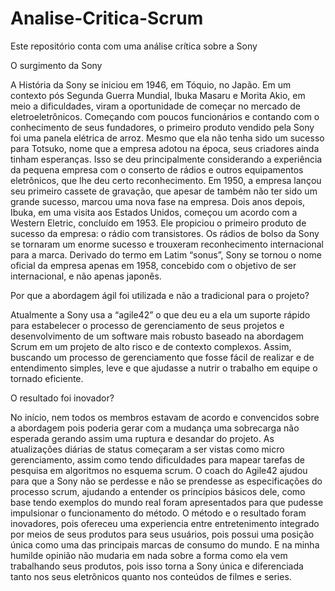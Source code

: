 # Analise-Critica-Scrum
Este repositório conta com uma análise crítica sobre a Sony

O surgimento da Sony

A História da Sony se iniciou em 1946, em Tóquio, no Japão. 
Em um contexto pós Segunda Guerra Mundial, Ibuka Masaru e Morita Akio, em meio a dificuldades, viram a oportunidade de começar no mercado de eletroeletrônicos. 
Começando com poucos funcionários e contando com o conhecimento de seus fundadores, o primeiro produto vendido pela Sony foi uma panela elétrica de arroz. 
Mesmo que ela não tenha sido um sucesso para Totsuko, nome que a empresa adotou na época, seus criadores ainda tinham esperanças. 
Isso se deu principalmente considerando a experiência da pequena empresa com o conserto de rádios e outros equipamentos eletrônicos, que lhe deu certo reconhecimento.
Em 1950, a empresa lançou seu primeiro cassete de gravação, que apesar de também não ter sido um grande sucesso, marcou uma nova fase na empresa. 
Dois anos depois, Ibuka, em uma visita aos Estados Unidos, começou um acordo com a Western Eletric, concluído em 1953. 
Ele propiciou o primeiro produto de sucesso da empresa: o rádio com transistores.
Os rádios de bolso da Sony se tornaram um enorme sucesso e trouxeram reconhecimento internacional para a marca.
Derivado do termo em Latim “sonus”, Sony se tornou o nome oficial da empresa apenas em 1958, concebido com o objetivo de ser internacional, e não apenas japonês.

Por que a abordagem ágil foi utilizada e não a tradicional para o projeto?

Atualmente a Sony usa a “agile42” o que deu eu a ela um suporte rápido para estabelecer o processo de gerenciamento de seus projetos e desenvolvimento de um software mais robusto baseado na abordagem Scrum em um projeto de alto risco e de contexto complexos. Assim, buscando um processo de gerenciamento que fosse fácil de realizar e de entendimento simples, leve e que ajudasse a nutrir o trabalho em equipe o tornado eficiente.

O resultado foi inovador?

No início, nem todos os membros estavam de acordo e convencidos sobre a abordagem pois poderia gerar com a mudança uma sobrecarga não esperada gerando assim uma ruptura e desandar do projeto. As atualizações diárias de status começaram a ser vistas como micro gerenciamento, assim como tendo dificuldades para mapear tarefas de pesquisa em algoritmos no esquema scrum. O coach do Agile42 ajudou para que a Sony não se perdesse e não se prendesse as especificações do processo scrum, ajudando a entender os princípios básicos dele, como base tendo exemplos do mundo real foram apresentados para que pudesse impulsionar o funcionamento do método.
O método e o resultado foram inovadores, pois ofereceu uma experiencia entre entretenimento integrado por meios de seus produtos para seus usuários, pois possui uma posição única como uma das principais marcas de consumo do mundo. E na minha humilde opinião não mudaria em nada sobre a forma como ela vem trabalhando seus produtos, pois isso torna a Sony única e diferenciada tanto nos seus eletrônicos quanto nos conteúdos de filmes e series.
